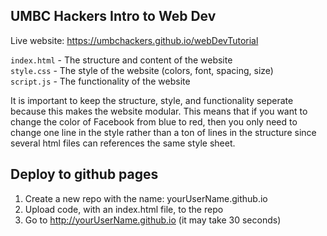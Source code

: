UMBC Hackers Intro to Web Dev
-------------------------------------
Live website: https://umbchackers.github.io/webDevTutorial

`index.html` - The structure and content of the website  
`style.css` - The style of the website (colors, font, spacing, size)  
`script.js` - The functionality of the website

It is important to keep the structure, style, and functionality seperate because this makes the website modular. This means that if you want to change the color of Facebook from blue to red, then you only need to change one line in the style rather than a ton of lines in the structure since several html files can references the same style sheet.

## Deploy to github pages
1. Create a new repo with the name: yourUserName.github.io
2. Upload code, with an index.html file, to the repo
3. Go to http://yourUserName.github.io (it may take 30 seconds)
